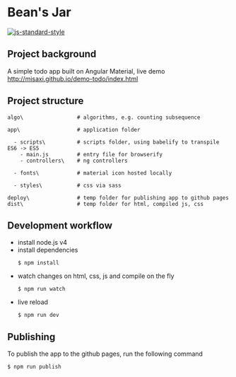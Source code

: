 # Bean's Jar

[![js-standard-style](https://cdn.rawgit.com/feross/standard/master/badge.svg)](https://github.com/feross/standard)

## Project background
A simple todo app built on Angular Material, live demo http://misaxi.github.io/demo-todo/index.html

## Project structure
```
algo\                 # algorithms, e.g. counting subsequence

app\                  # application folder

  - scripts\          # scripts folder, using babelify to transpile ES6 -> ES5
    - main.js         # entry file for browserify
    - controllers\    # ng controllers

  - fonts\            # material icon hosted locally

  - styles\           # css via sass

deploy\               # temp folder for publishing app to github pages
dist\                 # temp folder for html, compiled js, css
```

## Development workflow
- install node.js v4
- install dependencies
  ```
  $ npm install
  ```
- watch changes on html, css, js and compile on the fly
  ```
  $ npm run watch
  ```
- live reload
  ```
  $ npm run dev
  ```

## Publishing
To publish the app to the github pages, run the following command
```
$ npm run publish
```
